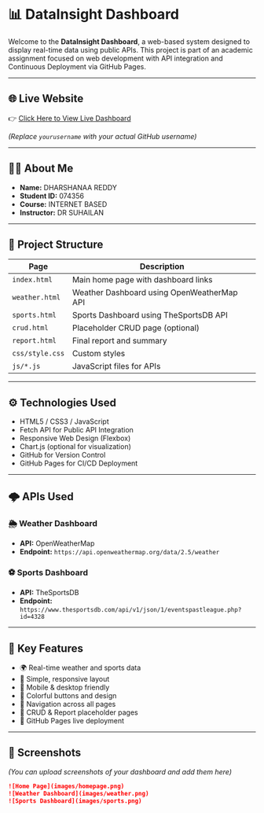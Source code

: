 # 📊 DataInsight Dashboard

Welcome to the **DataInsight Dashboard**, a web-based system designed to display real-time data using public APIs. This project is part of an academic assignment focused on web development with API integration and Continuous Deployment via GitHub Pages.

---

## 🌐 Live Website

👉 [Click Here to View Live Dashboard](https://074356.github.io/datainsight-dashboard/)

*(Replace `yourusername` with your actual GitHub username)*

---

## 🧑‍💻 About Me

- **Name:** DHARSHANAA REDDY
- **Student ID:** 074356
- **Course:** INTERNET BASED 
- **Instructor:** DR SUHAILAN

---

## 📁 Project Structure

| Page              | Description                           |
|-------------------|---------------------------------------|
| `index.html`      | Main home page with dashboard links   |
| `weather.html`    | Weather Dashboard using OpenWeatherMap API |
| `sports.html`     | Sports Dashboard using TheSportsDB API |
| `crud.html`       | Placeholder CRUD page (optional)      |
| `report.html`     | Final report and summary              |
| `css/style.css`   | Custom styles                         |
| `js/*.js`         | JavaScript files for APIs             |

---

## ⚙️ Technologies Used

- HTML5 / CSS3 / JavaScript
- Fetch API for Public API Integration
- Responsive Web Design (Flexbox)
- Chart.js (optional for visualization)
- GitHub for Version Control
- GitHub Pages for CI/CD Deployment

---

## 🌩️ APIs Used

### 🌦️ Weather Dashboard
- **API:** OpenWeatherMap
- **Endpoint:** `https://api.openweathermap.org/data/2.5/weather`

### ⚽ Sports Dashboard
- **API:** TheSportsDB
- **Endpoint:** `https://www.thesportsdb.com/api/v1/json/1/eventspastleague.php?id=4328`

---

## 🧠 Key Features

- 🌍 Real-time weather and sports data
- 🎯 Simple, responsive layout
- 📱 Mobile & desktop friendly
- 🎨 Colorful buttons and design
- 🔄 Navigation across all pages
- 📝 CRUD & Report placeholder pages
- 🚀 GitHub Pages live deployment

---

## 📸 Screenshots

*(You can upload screenshots of your dashboard and add them here)*

```md
![Home Page](images/homepage.png)
![Weather Dashboard](images/weather.png)
![Sports Dashboard](images/sports.png)
